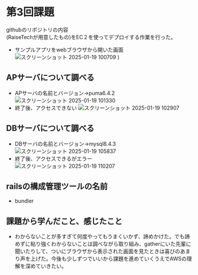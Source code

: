 # 第3回課題
githubのリポジトリの内容  
(RaiseTechが用意したもの)をEC２を使ってデプロイする作業を行った。
* サンプルアプリをwebブラウザから開いた画面 ![スクリーンショット 2025-01-19 100709](images/AWS課題エビデンス/デプロイ成功画面_第3回課題.png)
)
## APサーバについて調べる
* APサーバの名前とバージョン→puma6.4.2 ![スクリーンショット 2025-01-19 101330](images/AWS課題エビデンス/pumaのバージョン.png)
* 終了後、アクセスできない ![スクリーンショット 2025-01-19 102907](images/AWS課題エビデンス/アプリサーバ終了後のアクセス.png)
## DBサーバについて調べる
* DBサーバの名前とバージョン→mysql8.4.3 ![スクリーンショット 2025-01-19 105837](images/AWS課題エビデンス/mysqlのバージョン.png)
* 終了後、アクセスできるがエラー ![スクリーンショット 2025-01-19 110207](images/AWS課題エビデンス/データベースサーバ終了後のアクセス.png)
## railsの構成管理ツールの名前
* bundler
## 課題から学んだこと、感じたこと
* わからないことが多すぎて何度やってもうまくいかず、諦めかけた。でも諦めずに粘り強くわからないことは調べながら取り組み、gatherにいた先輩に聞いたりして、ついにブラウザから表示された画面を見たときは喜びのあまり声を上げた。今後も少しずつでいいから課題を進めていくうえでAWSの理解を深めていきたい。
